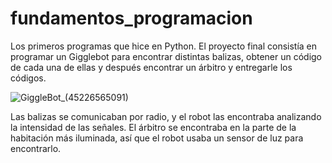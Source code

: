 # fundamentos_programacion

Los primeros programas que hice en Python. El proyecto final consistía en programar un Gigglebot para encontrar distintas balizas, obtener un código de cada una de ellas y después encontrar un árbitro y entregarle los códigos. 

![GiggleBot_(45226565091)](https://github.com/kinthehuman/fundamentos_programacion/assets/144679061/c58da7f1-ab8d-4f1f-9d51-95b20f4b7cb6)

Las balizas se comunicaban por radio, y el robot las encontraba analizando la intensidad de las señales. El árbitro se encontraba en la parte de la habitación más iluminada, así que el robot usaba un sensor de luz para encontrarlo.


